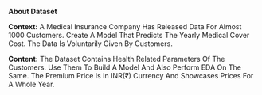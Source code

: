 **About Dataset**

**Context:** A Medical Insurance Company Has Released Data For Almost 1000 Customers. Create A Model That Predicts The Yearly Medical Cover Cost. The Data Is Voluntarily Given By Customers.

**Content:** The Dataset Contains Health Related Parameters Of The Customers. Use Them To Build A Model And Also Perform EDA On The Same. The Premium Price Is In INR(₹) Currency And Showcases Prices For A Whole Year.
